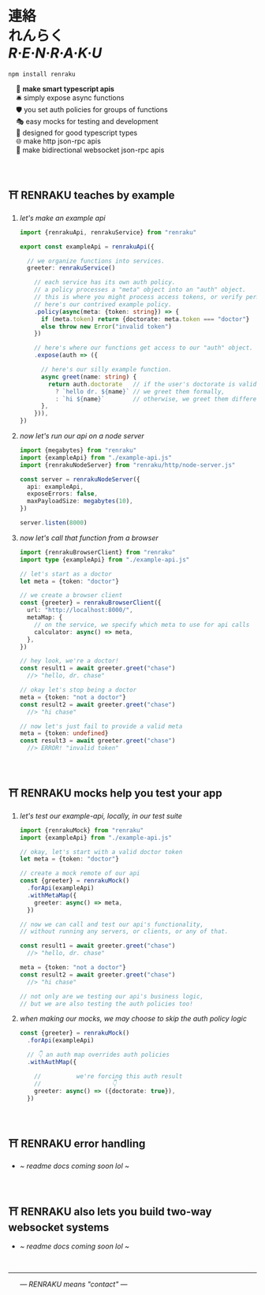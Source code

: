 
# 連絡 <br/> れんらく <br/> ***R·E·N·R·A·K·U***

`npm install renraku`

&nbsp; &nbsp; 🔆 **make smart typescript apis**  
&nbsp; &nbsp; 🛎️ simply expose async functions  
&nbsp; &nbsp; 🛡 you set auth policies for groups of functions  
&nbsp; &nbsp; 🎭 easy mocks for testing and development  
&nbsp; &nbsp; 🧠 designed for good typescript types  
&nbsp; &nbsp; 🌐 make http json-rpc apis  
&nbsp; &nbsp; 🔁 make bidirectional websocket json-rpc apis  

<br/>

## ⛩️ RENRAKU teaches by example

1. *let's make an example api*
    ```ts
    import {renrakuApi, renrakuService} from "renraku"

    export const exampleApi = renrakuApi({

      // we organize functions into services.
      greeter: renrakuService()

        // each service has its own auth policy.
        // a policy processes a "meta" object into an "auth" object.
        // this is where you might process access tokens, or verify permissions.
        // here's our contrived example policy.
        .policy(async(meta: {token: string}) => {
          if (meta.token) return {doctorate: meta.token === "doctor"}
          else throw new Error("invalid token")
        })

        // here's where our functions get access to our "auth" object.
        .expose(auth => ({

          // here's our silly example function.
          async greet(name: string) {
            return auth.doctorate   // if the user's doctorate is valid,
              ? `hello dr. ${name}` // we greet them formally,
              : `hi ${name}`        // otherwise, we greet them differently.
          },
        })),
    })
    ```

1. *now let's run our api on a node server*
    ```ts
    import {megabytes} from "renraku"
    import {exampleApi} from "./example-api.js"
    import {renrakuNodeServer} from "renraku/http/node-server.js"

    const server = renrakuNodeServer({
      api: exampleApi,
      exposeErrors: false,
      maxPayloadSize: megabytes(10),
    })

    server.listen(8000)
    ```

1. *now let's call that function from a browser*
    ```ts
    import {renrakuBrowserClient} from "renraku"
    import type {exampleApi} from "./example-api.js"

    // let's start as a doctor
    let meta = {token: "doctor"}

    // we create a browser client
    const {greeter} = renrakuBrowserClient({
      url: "http://localhost:8000/",
      metaMap: {
        // on the service, we specify which meta to use for api calls
        calculator: async() => meta,
      },
    })

    // hey look, we're a doctor!
    const result1 = await greeter.greet("chase")
      //> "hello, dr. chase"

    // okay let's stop being a doctor
    meta = {token: "not a doctor"}
    const result2 = await greeter.greet("chase")
      //> "hi chase"

    // now let's just fail to provide a valid meta
    meta = {token: undefined}
    const result3 = await greeter.greet("chase")
      //> ERROR! "invalid token"
    ```

<br/>

## ⛩️ RENRAKU mocks help you test your app

1. *let's test our example-api, locally, in our test suite*
    ```ts
    import {renrakuMock} from "renraku"
    import {exampleApi} from "./example-api.js"

    // okay, let's start with a valid doctor token
    let meta = {token: "doctor"}

    // create a mock remote of our api
    const {greeter} = renrakuMock()
      .forApi(exampleApi)
      .withMetaMap({
        greeter: async() => meta,
      })

    // now we can call and test our api's functionality,
    // without running any servers, or clients, or any of that.

    const result1 = await greeter.greet("chase")
      //> "hello, dr. chase"

    meta = {token: "not a doctor"}
    const result2 = await greeter.greet("chase")
      //> "hi chase"

    // not only are we testing our api's business logic,
    // but we are also testing the auth policies too!
    ```

1. *when making our mocks, we may choose to skip the auth policy logic*
    ```ts
    const {greeter} = renrakuMock()
      .forApi(exampleApi)

      // 👇 an auth map overrides auth policies
      .withAuthMap({

        //          we're forcing this auth result
        //                    👇
        greeter: async() => ({doctorate: true}),
      })
    ```

<br/>

## ⛩️ RENRAKU error handling

- *~ readme docs coming soon lol ~*

<br/>

## ⛩️ RENRAKU also lets you build two-way websocket systems

- *~ readme docs coming soon lol ~*

<br/>

------

&nbsp; &nbsp; &nbsp; *— RENRAKU means "contact" —*  
